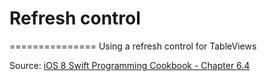 # Refresh control
===============
Using a refresh control for TableViews


Source: [iOS 8 Swift Programming Cookbook - Chapter 6.4](http://goo.gl/pvRtI8)
